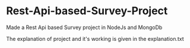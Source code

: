# Rest-Api-based-Survey-Project

Made a Rest Api based Survey project in NodeJs and MongoDb

The explanation of project and it's working is given in the explanation.txt
